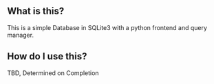 ## What is this?

This is a simple Database in SQLite3 with a python frontend and query manager.

## How do I use this?

TBD, Determined on Completion